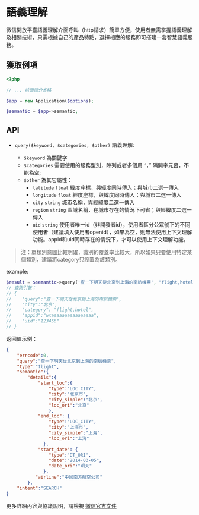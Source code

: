 # 語義理解


微信開放平臺語義理解介面呼叫（http請求）簡單方便，使用者無需掌握語義理解及相關技術，只需根據自己的產品特點，選擇相應的服務即可搭建一套智慧語義服務。

## 獲取例項

```php
<?php

// ... 前面部分省略

$app = new Application($options);

$semantic = $app->semantic;
```

## API

+ `query($keyword, $categories, $other)` 語義理解:

  + `$keyword` 為關鍵字
  + `$categories` 需要使用的服務型別，陣列或者多個用 “，” 隔開字元呂，不能為空;
  + `$other` 為其它屬性：
    + `latitude`  `float`  緯度座標，與經度同時傳入；與城市二選一傳入
    + `longitude`  `float`  經度座標，與緯度同時傳入；與城市二選一傳入
    + `city`   `string`  城市名稱，與經緯度二選一傳入
    + `region` `string`  區域名稱，在城市存在的情況下可省；與經緯度二選一傳入
    + `uid`  `string` 使用者唯一id（非開發者id），使用者區分公眾號下的不同使用者（建議填入使用者openid），如果為空，則無法使用上下文理解功能。appid和uid同時存在的情況下，才可以使用上下文理解功能。

> 注：單類別意圖比較明確，識別的覆蓋率比較大，所以如果只要使用特定某個類別，建議將category只設置為該類別。

example:

```php
$result = $semantic->query('查一下明天從北京到上海的南航機票', "flight,hotel", array('city' => '北京', 'uid' => '123456'));
// 查詢引數：
// {
//    "query":"查一下明天從北京到上海的南航機票",
//    "city":"北京",
//    "category": "flight,hotel",
//    "appid":"wxaaaaaaaaaaaaaaaa",
//    "uid":"123456"
// }
```
返回值示例：

```json
{
    "errcode":0,
    "query":"查一下明天從北京到上海的南航機票",
    "type":"flight",
    "semantic":{
        "details":{
            "start_loc":{
                "type":"LOC_CITY",
                "city":"北京市",
                "city_simple":"北京",
                "loc_ori":"北京"
                },
            "end_loc": {
                "type":"LOC_CITY",
                "city":"上海市",
                "city_simple":"上海",
                "loc_ori":"上海"
              },
            "start_date": {
                "type":"DT_ORI",
                "date":"2014-03-05",
                "date_ori":"明天"
              },
           "airline":"中國南方航空公司"
        },
    "intent":"SEARCH"
}
```

更多詳細內容與協議說明，請檢視 [微信官方文件](http://mp.weixin.qq.com/wiki/)